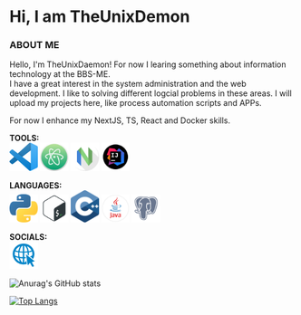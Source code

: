# Hi, I am TheUnixDemon

### ABOUT ME

<p>
Hello, I'm TheUnixDaemon! For now I learing something about information technology at the BBS-ME.<br>
I have a great interest in the system administration and the web development. I like to solving different logcial problems in these areas. I will upload my projects here, like process automation scripts and APPs.
</p>
<p>
For now I enhance my NextJS, TS, React and Docker skills.
</p>

**TOOLS:** <br>
<img src="img/vs_code.png" alt="VS Code" width="50"/>
<img src="img/atom-logo.png" alt="Atom" width="50"/>
<img src="img/nvim.png" alt="Nvim" width="50"/>
<img src="img/intelliJ.png" alt="IntelliJ" width="50"/>

**LANGUAGES:** <br>
<img src="img/python-logo.png" alt="Python" width="50"/>
<img src="img/shell.png" alt="ShellScript" width="50"/>
<img src="img/c-logo.png" alt="C++" width="50"/>
<img src="img/java.png" alt=Java width="50"/>
<img src="img/postgresql-inc-logo.png" alt="PostgreSQL/SQL" width="50"/>

**SOCIALS:** <br>
<a href="mailto:luca.henschel@bbs-me.org" rel="test"><img src="img/web.png" width="50" /></a>

![Anurag's GitHub stats](https://github-readme-stats.vercel.app/api?username=TheUnixDemon&show_icons=true&theme=dark)

[![Top Langs](https://github-readme-stats.vercel.app/api/top-langs/?username=TheUnixDemon&layout=compact)](https://github.com/anuraghazra/github-readme-stats)

<!-- https://brandslogos.com/ -->
